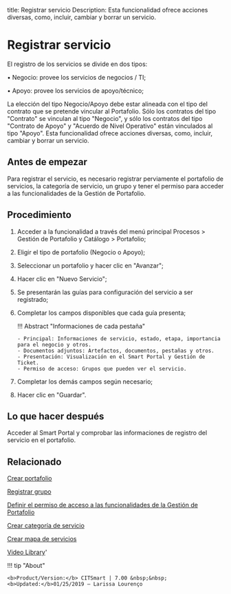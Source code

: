 title: Registrar servicio
Description: Esta funcionalidad ofrece acciones diversas, como, incluir, cambiar y borrar un servicio.

# Registrar servicio

El registro de los servicios se divide en dos tipos:

•	Negocio: provee los servicios de negocios / TI;

•	Apoyo: provee los servicios de apoyo/técnico;

La elección del tipo Negocio/Apoyo debe estar alineada con el tipo del contrato que se pretende vincular al Portafolio. Sólo los contratos del tipo "Contrato" se vinculan al tipo "Negocio", y sólo los contratos del tipo "Contrato de Apoyo" y "Acuerdo de Nivel Operativo" están vinculados al tipo "Apoyo".
Esta funcionalidad ofrece acciones diversas, como, incluir, cambiar y borrar un servicio.

Antes de empezar
----------------

Para registrar el servicio, es necesario registrar perviamente el portafolio de
servicios, la categoría de servicio, un grupo y tener el permiso para acceder a
las funcionalidades de la Gestión de Portafolio.

Procedimiento
-------------

1.  Acceder a la funcionalidad a través del menú principal Procesos \> Gestión
    de Portafolio y Catálogo \> Portafolio;

2.  Eligir el tipo de portafolio (Negocio o Apoyo);

3.  Seleccionar un portafolio y hacer clic en "Avanzar";

4.  Hacer clic en "Nuevo Servicio";

5.  Se presentarán las guías para configuración del servicio a ser registrado;

6.  Completar los campos disponibles que cada guía presenta;

    !!! Abstract "Informaciones de cada pestaña"
    
        - Principal: Informaciones de servicio, estado, etapa, importancia para el negocio y otros.
        - Documentos adjuntos: Artefactos, documentos, pestañas y otros.
        - Presentación: Visualización en el Smart Portal y Gestión de Ticket.
        - Permiso de acceso: Grupos que pueden ver el servicio.

7.  Completar los demás campos según necesario;

8.  Hacer clic en "Guardar".

Lo que hacer después
--------------------

Acceder al Smart Portal y comprobar las informaciones de registro del servicio
en el portafolio.

Relacionado
---------------

[Crear portafolio](/es-es/citsmart-7/processes/portfolio-and-catalog/use/create-the-portfolio.html)

[Registrar grupo](/es-es/citsmart-7/initial-settings/access-settings/user/register-groups.html)

[Definir el permiso de acceso a las funcionalidades de la Gestión de Portafolio](/es-es/citsmart-7/processes/portfolio-and-catalog/configuration/access-portfolio-management.html)

[Crear categoría de servicio](/es-es/citsmart-7/processes/portfolio-and-catalog/configuration/create-service-category.html)

[Crear mapa de servicios](/es-es/citsmart-7/processes/portfolio-and-catalog/use/create-service-map.html)

<i class='fa fa-youtube-play  fa-2x' style='color:#97ce17;vertical-align: middle;'> </i> [Video Library](https://www.youtube.com/playlist?list=PLB5qK2uzf2RNtQcs0TnUp_O20VqF2A9yL)'

!!! tip "About"

    <b>Product/Version:</b> CITSmart | 7.00 &nbsp;&nbsp;
    <b>Updated:</b>01/25/2019 – Larissa Lourenço
